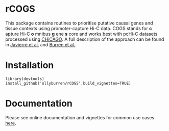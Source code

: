 # rCOGS

This package contains routines to prioritise putative causal genes and tissue contexts using promoter-capture Hi-C data. COGS stands for __c__ apture Hi-C __o__ mnibus __g__ ene __s__ core and works best with pcHi-C datasets processed using [CHiCAGO](https://bioconductor.org/packages/release/bioc/html/Chicago.html). A full description of the approach can be found in [Javierre et al.](http://dx.doi.org/10.1016/j.cell.2016.09.037) and [Burren et al.](http://dx.doi.org/10.1186/s13059-017-1285-0).

# Installation

```
library(devtools)
install_github('ollyburren/rCOGS',build_vignettes=TRUE)
````

# Documentation

Please see online documentation and vignettes for common use cases [here](https://ollyburren.github.io/rCOGS).
